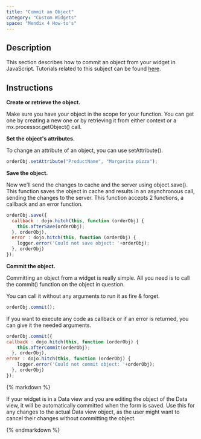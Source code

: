 ```yaml
---
title: "Commit an Object"
category: "Custom Widgets"
space: "Mendix 4 How-to's"
---
```

## Description

This section describes how to commit an object from your widget in JavaScript. Tutorials related to this subject can be found [here](custom-widgets).

## Instructions

 **Create or retrieve the object.**

Make sure you have your object in the scope for your function. You can get one by creating a new one or by retrieving it from either context or a mx.processor.getObject() call.

 **Set the object's attributes.**

To change an attribute of an object, you can use setAttribute().

```javascript
orderObj.setAttribute("ProductName", "Margarita pizza");

```

 **Save the object.**

Now we'll send the changes to cache and the server using object.save(). This function saves the object in cache and results in an asynchronous call, sending the changes to the server. This function accepts 2 functions, a callback and an error function.

```javascript
orderObj.save({
  callback : dojo.hitch(this, function (orderObj) {                     
    this.afterSave(orderObj);
  }, orderObj),
  error : dojo.hitch(this, function (orderObj) {
    logger.error('Could not save object: '+orderObj);
  }, orderObj)
});

```

 **Commit the object.**

Committing an object from a widget is really simple. All you need is to call the commit() function on the object in question.

You can call it without any arguments to run it as fire & forget.

```javascript
orderObj.commit();
```

If you want to execute any code as callback or if an error is returned, you can give it the needed arguments.

```javascript
orderObj.commit({
callback : dojo.hitch(this, function (orderObj) {
    this.afterCommit(orderObj);
  }, orderObj),
error : dojo.hitch(this, function (orderObj) {
    logger.error('Could not commit object: '+orderObj);
  }, orderObj)
});
```
<div class="alert alert-warning">{% markdown %}

If your widget is in a Data view and you are editing the object of the Data view, it will be automatically committed when the form is saved. Use this for any changes to the actual Data view object, as the user might want to cancel their changes without committing the object.

{% endmarkdown %}</div>
